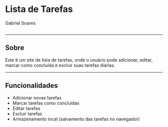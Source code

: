 # Lista de Tarefas

Gabriel Soares

![]()

---

## Sobre
Este é um site de lista de tarefas, onde o usuário pode adicionar, editar, marcar como concluída e excluir suas tarefas diárias.

---

## Funcionalidades
- Adicionar novas tarefas
- Marcar tarefas como concluídas
- Editar tarefas
- Excluir tarefas
- Armazenamento local (salvamento das tarefas no navegador)
